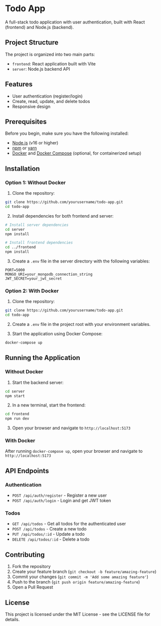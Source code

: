 # Todo App

A full-stack todo application with user authentication, built with React (frontend) and Node.js (backend).

## Project Structure

The project is organized into two main parts:

- `frontend`: React application built with Vite
- `server`: Node.js backend API

## Features

- User authentication (register/login)
- Create, read, update, and delete todos
- Responsive design

## Prerequisites

Before you begin, make sure you have the following installed:

- [Node.js](https://nodejs.org/) (v16 or higher)
- [npm](https://www.npmjs.com/) or [yarn](https://yarnpkg.com/)
- [Docker](https://www.docker.com/) and [Docker Compose](https://docs.docker.com/compose/) (optional, for containerized setup)

## Installation

### Option 1: Without Docker

1. Clone the repository:

```bash
git clone https://github.com/yourusername/todo-app.git
cd todo-app
```

2. Install dependencies for both frontend and server:

```bash
# Install server dependencies
cd server
npm install

# Install frontend dependencies
cd ../frontend
npm install
```

3. Create a `.env` file in the server directory with the following variables:

```
PORT=5000
MONGO_URI=your_mongodb_connection_string
JWT_SECRET=your_jwt_secret
```

### Option 2: With Docker

1. Clone the repository:

```bash
git clone https://github.com/yourusername/todo-app.git
cd todo-app
```

2. Create a `.env` file in the project root with your environment variables.

3. Start the application using Docker Compose:

```bash
docker-compose up
```

## Running the Application

### Without Docker

1. Start the backend server:

```bash
cd server
npm start
```

2. In a new terminal, start the frontend:

```bash
cd frontend
npm run dev
```

3. Open your browser and navigate to `http://localhost:5173`

### With Docker

After running `docker-compose up`, open your browser and navigate to `http://localhost:5173`

## API Endpoints

### Authentication

- `POST /api/auth/register` - Register a new user
- `POST /api/auth/login` - Login and get JWT token

### Todos

- `GET /api/todos` - Get all todos for the authenticated user
- `POST /api/todos` - Create a new todo
- `PUT /api/todos/:id` - Update a todo
- `DELETE /api/todos/:id` - Delete a todo

## Contributing

1. Fork the repository
2. Create your feature branch (`git checkout -b feature/amazing-feature`)
3. Commit your changes (`git commit -m 'Add some amazing feature'`)
4. Push to the branch (`git push origin feature/amazing-feature`)
5. Open a Pull Request

## License

This project is licensed under the MIT License - see the LICENSE file for details.

